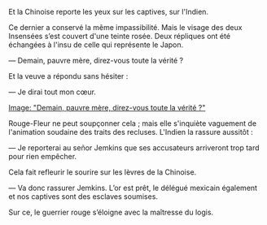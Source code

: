 Et la Chinoise reporte les yeux sur les captives, sur l'Indien.

Ce dernier a conservé la même impassibilité. Mais le visage des deux Insensées s’est couvert d'une teinte rosée. Deux répliques ont été échangées à l'insu de celle qui représente le Japon.

— Demain, pauvre mère, direz-vous toute la vérité ?

Et la veuve a répondu sans hésiter :

— Je dirai tout mon cœur.

[Image: "Demain, pauvre mère, direz-vous toute la vérité ?"](../images/1-page-410.JPG)

Rouge-Fleur ne peut soupçonner cela ; mais elle s'inquiète vaguement de
l'animation soudaine des traits des recluses. L'Indien la rassure aussitôt :

— Je reporterai au señor Jemkins que ses accusateurs arriveront trop tard pour rien empêcher.

Cela fait refleurir le sourire sur les lèvres de la Chinoise.

— Va donc rassurer Jemkins. L’or est prêt, le délégué mexicain également et nos captives sont des esclaves soumises.

Sur ce, le guerrier rouge s’éloigne avec la maîtresse du logis.
